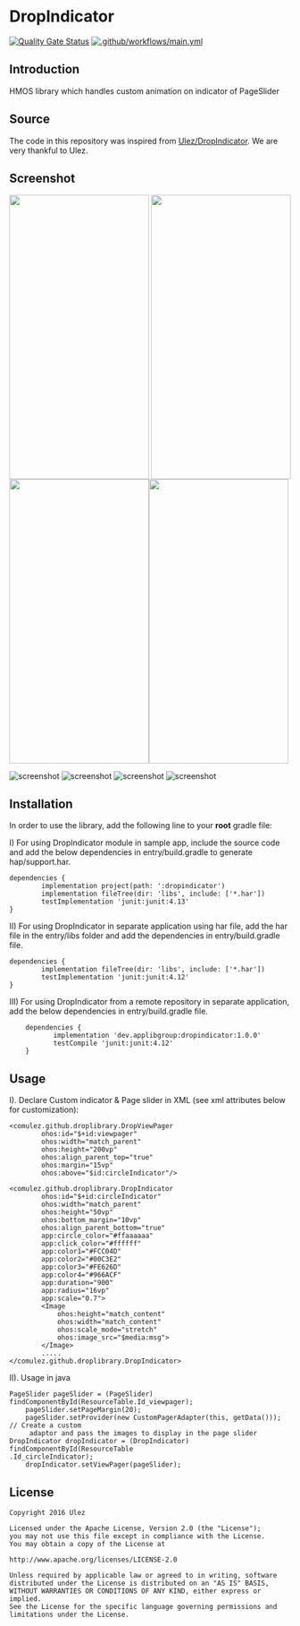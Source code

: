 DropIndicator
=================
[![Quality Gate Status](https://sonarcloud.io/api/project_badges/measure?project=applibgroup_DropIndicator&metric=alert_status)](https://sonarcloud.io/dashboard?id=applibgroup_DropIndicator)
[![.github/workflows/main.yml](https://github.com/applibgroup/DropIndicator/actions/workflows/main.yml/badge.svg)](https://github.com/applibgroup/DropIndicator/actions/workflows/main.yml)

Introduction
------------
HMOS library which handles custom animation on indicator of PageSlider 

Source
------------

The code in this repository was inspired from [Ulez/DropIndicator](https://github.com/Ulez/DropIndicator). We are very
 thankful to Ulez.

Screenshot
------------

<img src=/screenshots/drop1.jpg width = "250" height = "507.6" align=center /> <img src=/screenshots/drop2.jpg width = "250" height = "507.6" align=center />
<img src=/screenshots/drop3.jpg width = "250" height = "507.6" align=center /><img src=/screenshots/drop4.jpg width = "250" height = "507.6" align=center />

![screenshot](/screenshots/drop1.jpg)
![screenshot](/screenshots/drop2.jpg)
![screenshot](/screenshots/drop3.jpg)
![screenshot](/screenshots/drop4.jpg)

Installation
------------

In order to use the library, add the following line to your **root** gradle file:

I) For using DropIndicator module in sample app, include the source code and add the below
 dependencies in entry/build.gradle to generate hap/support.har.
```
dependencies {
        implementation project(path: ':dropindicator')
        implementation fileTree(dir: 'libs', include: ['*.har'])
        testImplementation 'junit:junit:4.13'
}
```
II) For using DropIndicator in separate application using har file, add the har file in the entry/libs folder and add the dependencies in entry/build.gradle file.
```
dependencies {
        implementation fileTree(dir: 'libs', include: ['*.har'])
        testImplementation 'junit:junit:4.12'
}
```
III) For using DropIndicator from a remote repository in separate application, add the
 below dependencies in entry/build.gradle file.
```
	dependencies {
           implementation 'dev.applibgroup:dropindicator:1.0.0'
           testCompile 'junit:junit:4.12'
	}
```

Usage
-----

I). Declare Custom indicator & Page slider in XML (see xml attributes below for customization):

	<comulez.github.droplibrary.DropViewPager
            ohos:id="$+id:viewpager"
            ohos:width="match_parent"
            ohos:height="200vp"
            ohos:align_parent_top="true"
            ohos:margin="15vp"
            ohos:above="$id:circleIndicator"/>
            
	<comulez.github.droplibrary.DropIndicator
            ohos:id="$+id:circleIndicator"
            ohos:width="match_parent"
            ohos:height="50vp"
            ohos:bottom_margin="10vp"
            ohos:align_parent_bottom="true"
            app:circle_color="#ffaaaaaa"
            app:click_color="#ffffff"
            app:color1="#FCC04D"
            app:color2="#00C3E2"
            app:color3="#FE626D"
            app:color4="#966ACF"
            app:duration="900"
            app:radius="16vp"
            app:scale="0.7">
            <Image
                ohos:height="match_content"
                ohos:width="match_content"
                ohos:scale_mode="stretch"
                ohos:image_src="$media:msg">
            </Image>
            .....
    </comulez.github.droplibrary.DropIndicator>

II). Usage in java 
            
	PageSlider pageSlider = (PageSlider) findComponentById(ResourceTable.Id_viewpager);
        pageSlider.setPageMargin(20);
        pageSlider.setProvider(new CustomPagerAdapter(this, getData())); // Create a custom
         adaptor and pass the images to display in the page slider
    DropIndicator dropIndicator = (DropIndicator) findComponentById(ResourceTable
    .Id_circleIndicator);
        dropIndicator.setViewPager(pageSlider);
License
-------
	Copyright 2016 Ulez 
    
    Licensed under the Apache License, Version 2.0 (the "License");
    you may not use this file except in compliance with the License.
    You may obtain a copy of the License at
	
	http://www.apache.org/licenses/LICENSE-2.0
	
	Unless required by applicable law or agreed to in writing, software
    distributed under the License is distributed on an "AS IS" BASIS,
    WITHOUT WARRANTIES OR CONDITIONS OF ANY KIND, either express or implied.
    See the License for the specific language governing permissions and
    limitations under the License.
